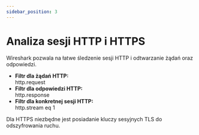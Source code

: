 ```yaml
---
sidebar_position: 3
---
```


# Analiza sesji HTTP i HTTPS

Wireshark pozwala na łatwe śledzenie sesji HTTP i odtwarzanie żądań oraz odpowiedzi.

* **Filtr dla żądań HTTP:**  
  http.request  
* **Filtr dla odpowiedzi HTTP:**  
  http.response  
* **Filtr dla konkretnej sesji HTTP:**  
  http.stream eq 1

Dla HTTPS niezbędne jest posiadanie kluczy sesyjnych TLS do odszyfrowania ruchu.